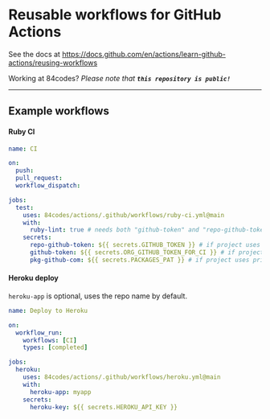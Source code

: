 # Reusable workflows for GitHub Actions

See the docs at https://docs.github.com/en/actions/learn-github-actions/reusing-workflows

Working at 84codes? _Please note that **`this repository is public!`**_

---

## Example workflows

#### Ruby CI

```yaml
name: CI

on:
  push:
  pull_request:
  workflow_dispatch:

jobs:
  test:
    uses: 84codes/actions/.github/workflows/ruby-ci.yml@main
    with:
      ruby-lint: true # needs both "github-token" and "repo-github-token" secrets
    secrets:
      repo-github-token: ${{ secrets.GITHUB_TOKEN }} # if project uses ruby-lint or reviewdog
      github-token: ${{ secrets.ORG_GITHUB_TOKEN_FOR_CI }} # if project uses private GitHub repos dependencies
      pkg-github-com: ${{ secrets.PACKAGES_PAT }} # if project uses private GitHub Packages
```

#### Heroku deploy

`heroku-app` is optional, uses the repo name by default.

```yaml
name: Deploy to Heroku

on:
  workflow_run:
    workflows: [CI]
    types: [completed]

jobs:
  heroku:
    uses: 84codes/actions/.github/workflows/heroku.yml@main
    with:
      heroku-app: myapp
    secrets:
      heroku-key: ${{ secrets.HEROKU_API_KEY }}
```
